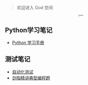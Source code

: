 > 欢迎进入 God 空间

<center><img src="https://ning-wang.oss-cn-beijing.aliyuncs.com/blog-imags/learn.jpg" alt="learn" style="zoom: 33%;" /></center>

## Python学习笔记

* [Python 学习手册](testnode/_sidebar.md)

## 测试笔记

* [自动化测试](testnode/automated_testing.md)
* [剑指精讲典型编程题](testing/剑指精讲典型编程题.md)
